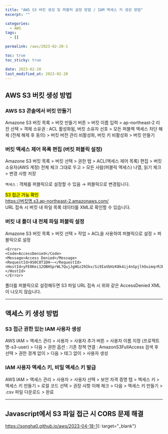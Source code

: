 ```yaml
---
title: "AWS S3 버킷 생성 및 퍼블릭 설정 방법 / IAM 액세스 키 생성 방법"
excerpt: ""

categories:
  - AWS
tags:
  - []

permalink: /aws/2023-02-20-1

toc: true
toc_sticky: true

date: 2023-02-20
last_modified_at: 2023-02-20
---
```


## AWS S3 버킷 생성 방법

### AWS S3 콘솔에서 버킷 만들기
Amazone S3 버킷 목록 > 버킷 만들기 버튼 > 버킷 이름 입력 > ap-northeast-2 리전 선택 > 객체 소유권 : ACL 활성화됨, 버킷 소유자 선호 > 모든 퍼블랙 액세스 차단 해제 (전체 해제 후 동의) > 버킷 버전 관리 비활성화, 버킷 키 비활성화 > 버킷 만들기

### 버킷 액세스 제어 목록 편집 (버킷 퍼블릭 설정)
Amazone S3 버킷 목록 > 버킷 선택 > 권한 탭 > ACL(액세스 제어 목록) 편집 > 버킷 소유자(AWS 계정) 전체 체크 그대로 두고 > 모든 사람(퍼블릭 액세스) 나열, 읽기 체크 > 변경 사항 저장

`액세스` : 객체를 퍼블릭으로 설정할 수 있음 → 퍼블릭으로 변경됩니다.

<mark>S3 접근 가능 확인</mark>  
https://버킷명.s3.ap-northeast-2.amazonaws.com/  
URL 접속 시 버킷 내 파일 목록 데이터를 XML로 확인할 수 있습니다.

### 버킷 내 폴더 내 전체 파일 퍼블릭 설정
Amazone S3 버킷 목록 > 버킷 선택 > 작업 > ACL을 사용하여 퍼블릭으로 설정 > 퍼블릭으로 설정
```
<Error>
<Code>AccessDenied</Code>
<Message>Access Denied</Message>
<RequestId>9S0C8T1DH~~</RequestId>
<HostId>yFE0Kei12OBHSprWL7QujJgHGz29Ikv/Si9IaVbHzK8k4ij4nSpjlhOuimqrRJbx~~</HostId>
</Error>
```
폴더를 퍼블릭으로 설정해두면 S3 파일 URL 접속 시 위와 같은 AccessDenied XML이 나오지 않습니다.

---

## 액세스 키 생성 방법

### S3 접근 권한 있는 IAM 사용자 생성
AWS IAM > 액세스 관리 > 사용자 > 사용자 추가 버튼 > 사용자 이름 지정 (프로젝트명-s3-user) > 다음 > 권한 옵션 : 기존 정책 연결 : AmazonS3FullAccess 검색 후 선택 > 권한 경계 없이 > 다음 > 태그 없이 > 사용자 생성

### IAM 사용자 액세스 키, 비밀 액세스 키 발급
AWS IAM > 액세스 관리 > 사용자 > 사용자 선택 > 보안 자격 증명 탭 > 액세스 키 > 액세스 키 만들기 > 로컬 코드 선택 > 권장 사항 이해 체크 > 다음 > 액세스 키 만들기 > .csv 파일 다운로드 > 완료

---

## Javascript에서 S3 파일 접근 시 CORS 문제 해결

<https://songha0.github.io/aws/2023-04-18-1>{: target="_blank"}
